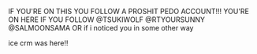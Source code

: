 IF YOU'RE ON THIS YOU FOLLOW A PROSHIT PEDO ACCOUNT!!!
YOU'RE ON HERE IF YOU FOLLOW
@TSUKIWOLF
@RTYOURSUNNY
@SALMOONSAMA
OR
if i noticed you in some other way




ice crm was here!!
